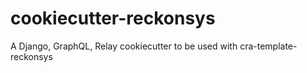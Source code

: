# cookiecutter-reckonsys
A Django, GraphQL, Relay cookiecutter to be used with cra-template-reckonsys
